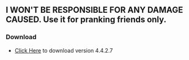 ## I WON'T BE RESPONSIBLE FOR ANY DAMAGE CAUSED. Use it for pranking friends only.
### Download
* [Click Here](https://github.com/Ryanbuild/bombitup/raw/master/app/release/bombitup_release_4.4.2.7_30.Dec.apk) to download version 4.4.2.7
